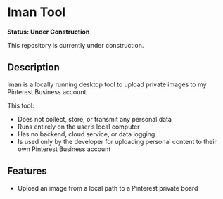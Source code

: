 # Iman Tool

**Status: Under Construction**

This repository is currently under construction.

## Description

Iman is a locally running desktop tool to upload private images to my Pinterest Business account.

This tool:

- Does not collect, store, or transmit any personal data
- Runs entirely on the user’s local computer
- Has no backend, cloud service, or data logging
- Is used only by the developer for uploading personal content to their own Pinterest Business account

## Features

- Upload an image from a local path to a Pinterest private board
